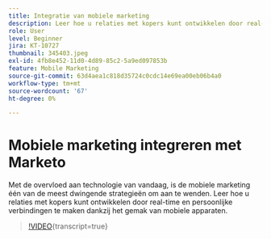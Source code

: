 ```yaml
---
title: Integratie van mobiele marketing
description: Leer hoe u relaties met kopers kunt ontwikkelen door real-time en persoonlijke verbindingen te maken dankzij het gemak van mobiele apparaten.
role: User
level: Beginner
jira: KT-10727
thumbnail: 345403.jpeg
exl-id: 4fb8e452-11d0-4d89-85c2-5a9ed097853b
feature: Mobile Marketing
source-git-commit: 63d4aea1c818d35724c0cdc14e69ea00eb06b4a0
workflow-type: tm+mt
source-wordcount: '67'
ht-degree: 0%

---
```


# Mobiele marketing integreren met Marketo

Met de overvloed aan technologie van vandaag, is de mobiele marketing één van de meest dwingende strategieën om aan te wenden. Leer hoe u relaties met kopers kunt ontwikkelen door real-time en persoonlijke verbindingen te maken dankzij het gemak van mobiele apparaten.

>[!VIDEO](https://video.tv.adobe.com/v/345403/?quality=12&learn=on){transcript=true}
